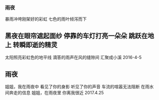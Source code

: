 ### 雨夜
暴雨冲垮刚架好的彩虹
七色的雨叶倾泻而下

黑夜在眼帘遮起面纱
停靠的车灯打亮一朵朵
跳跃在地上
转瞬即逝的精灵
-
太阳照亮彩虹色的地平线
滴答的雨声在风的缝隙间
汇聚成小溪
2016-4-5 
## 雨夜
姐姐，我在雨夜中
看见了你的身影
听见了你的声音
车流的喧嚣无法阻断
在雨水间奔走的信息
姐姐，在雨夜里
你离我很近
2017.4.25

